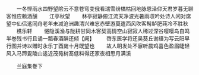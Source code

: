 <!-- { "loadSidebar": true } -->
　　一冬悭雨水四野望隂云不意苍穹变俄看瑞雪纷槁枯回地脉恩泽仰天君岁暮无聊客惟应赖酒醺
　　江亭秋望
　　林亭寂静俯江流天净波光暑雨収吟处诗人闲对席望中仙侣逺同舟老年未减沧洲趣清兴难忘赤壁游莫遣西风吹客髩鲈肥莼冷不胜秋
　　樵乐轩
　　惓隐溪渔与陇耕甘同木客契高情空山寂寂人稀过深谷嘤嘤鸟自鸣半巻残书行且诵一瓢春酒醉还倾【阙】
　　啓东医学将还吴葵丘谢缙为写云阳早行图并诗以赠时永乐丁酉嵗十月既望也
　　故人眀发处不寐听晨鸡喜色盈眉睫轻风入马蹄毘陵山逺近茂苑树髙低料得还家夜相思月满溪












　　兰庭集巻下
